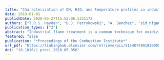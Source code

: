 ```yaml
---
title: "Characterization of OH, H2O, and temperature profiles in industrial flame treatment systems interacting with polymer films"
date: 2019-01-01
publishDate: 2020-06-27T15:52:06.523517Z
authors: ["T.R.S. Hayden", "D.J. Petrykowski", "A. Sanchez", "sid_nigam", "caelan_lapointe", "jason_christopher", "nick_wimer", "A. Upadhye", "M. Strobel", "peter_hamlington", "G.B. Rieker"]
publication_types: ["2"]
abstract: "Industrial flame treatment is a common technique for oxidizing polymer films to improve adhesion and wettability. These processes are strongly influenced by flame properties such as temperature and the concentration of key combustion radicals (e.g., OH). In this work, we perform in-situ laser absorption measurements of line-of-sight averaged temperature, H2O and OH for an industrial premixed ribbon burner interacting with a chilled-roller polymer-treatment system. Measurements in the unobstructed flame exhibit profiles typical of premixed flames. The addition of a chilled roller above the flame significantly alters the temperature of the flame throughout its vertical profile and shifts the location of the maximum OH concentration above the burner. Measurements at the surface of the polymer, together with post analysis of the surface oxidation, directly verify previous numerical modeling results and surface characterization studies that suggested that the hydroxyl radical in the flame (OH) is critical to surface oxidation. This study may enable future active control of premixed burner systems to maintain desired wettability and adhesion properties of polymer films. © 2018 The Combustion Institute. Published by Elsevier Inc. All rights reserved."
featured: false
publication: "*Proceedings of the Combustion Institute*"
url_pdf: "https://linkinghub.elsevier.com/retrieve/pii/S1540748918300592"
doi: "10.1016/j.proci.2018.05.058"
---
```


